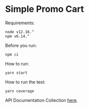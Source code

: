 # Simple Promo Cart


Requirements:
```
node v12.16.^
npm v6.14.^
```

Before you run:

```
npm ci
```

How to run:

```
yarn start
```

How to run the test:

```
yarn coverage
```

API Documentation Collection [here](https://documenter.getpostman.com/view/456639/TVzXCvaH).